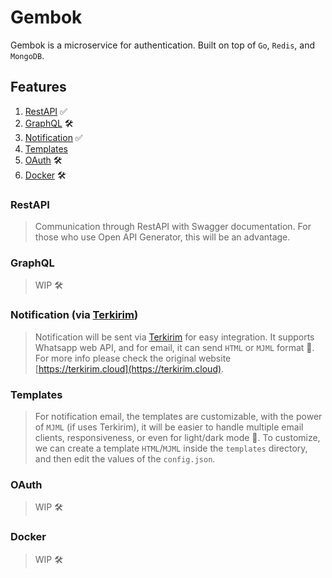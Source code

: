 # Gembok

Gembok is a microservice for authentication. Built on top of `Go`, `Redis`, and `MongoDB`.

## Features

1. [RestAPI](#restapi) ✅
2. [GraphQL](#graphql) 🛠️
3. [Notification](#notification-via-terkirim) ✅
4. [Templates](#templates)
5. [OAuth](#oauth) 🛠️
6. [Docker](#docker) 🛠️

### RestAPI

> Communication through RestAPI with Swagger documentation. For those who use Open API Generator, this will be an advantage.

### GraphQL

> WIP 🛠️

### Notification (via [Terkirim](https://terkirim.cloud))

> Notification will be sent via [Terkirim](https://terkirim.cloud) for easy integration. It supports Whatsapp web API, and for email, it can send `HTML` or `MJML` format 🎉. For more info please check the original website [https://terkirim.cloud](https://terkirim.cloud).

### Templates

> For notification email, the templates are customizable, with the power of `MJML` (if uses Terkirim), it will be easier to handle multiple email clients, responsiveness, or even for light/dark mode 🎉. To customize, we can create a template `HTML`/`MJML` inside the `templates` directory, and then edit the values of the `config.json`.

### OAuth

> WIP 🛠️

### Docker

> WIP 🛠️
